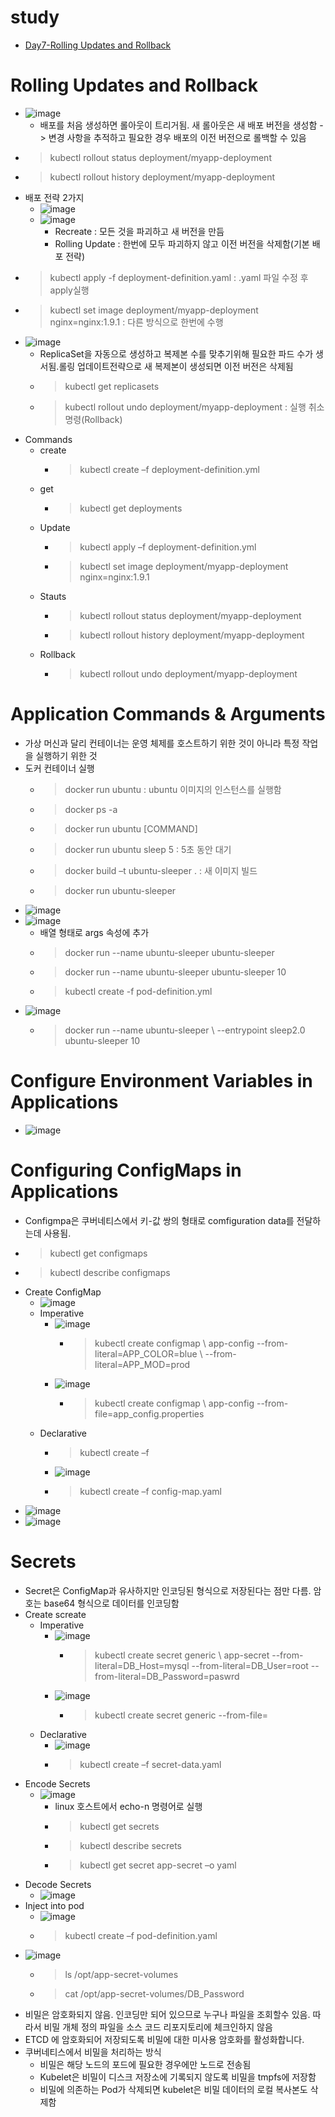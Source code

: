 # study 
- [Day7-Rolling Updates and Rollback](#practice-test---rolling-updates-and-rollback)<br>

# Rolling Updates and Rollback
- ![image](https://user-images.githubusercontent.com/47103479/211197869-a9277a32-22ae-4269-9cbc-78446c94de02.png)
  - 배포를 처음 생성하면 롤아웃이 트리거됨. 새 롤아웃은 새 배포 버전을 생성함 -> 변경 사항을 추적하고 필요한 경우 배포의 이전 버전으로 롤백할 수 있음  
- > kubectl rollout status deployment/myapp-deployment 
- > kubectl rollout history deployment/myapp-deployment
- 배포 전략 2가지 
  - ![image](https://user-images.githubusercontent.com/47103479/211197986-ba5e76f4-1da9-49da-a139-594eb3f7f7c0.png)
  - ![image](https://user-images.githubusercontent.com/47103479/211198114-82d6d1d6-eb74-4f18-8552-2407e65e966d.png)
    - Recreate : 모든 것을 파괴하고 새 버전을 만듬 
    - Rolling Update : 한번에 모두 파괴하지 않고 이전 버전을 삭제함(기본 배포 전략) 
- > kubectl apply -f deployment-definition.yaml : .yaml 파일 수정 후 apply실행
- > kubectl set image deployment/myapp-deployment nginx=nginx:1.9.1 : 다른 방식으로 한번에 수행 
- ![image](https://user-images.githubusercontent.com/47103479/211198195-7f2691a7-7606-4323-b3df-6865b58d6b67.png)
  - ReplicaSet을 자동으로 생성하고 복제본 수를 맞추기위해 필요한 파드 수가 생서됨.롤링 업데이트전략으로 새 복제본이 생성되면 이전 버전은 삭제됨 
  - > kubectl get replicasets
  - > kubectl rollout undo deployment/myapp-deployment : 실행 취소 명령(Rollback) 
- Commands
  - create 
    - > kubectl create –f deployment-definition.yml
  - get
    - > kubectl get deployments
  - Update
    - > kubectl apply –f deployment-definition.yml
    - > kubectl set image deployment/myapp-deployment nginx=nginx:1.9.1
  - Stauts 
    - > kubectl rollout status deployment/myapp-deployment
    - > kubectl rollout history deployment/myapp-deployment
  - Rollback
    - > kubectl rollout undo deployment/myapp-deployment

# Application Commands & Arguments
- 가상 머신과 달리 컨테이너는 운영 체제를 호스트하기 위한 것이 아니라 특정 작업을 실행하기 위한 것 
- 도커 컨테이너 실행
  - > docker run ubuntu : ubuntu 이미지의 인스턴스를 실행함 
  - > docker ps -a 
  - > docker run ubuntu [COMMAND]
  - > docker run ubuntu sleep 5 : 5초 동안 대기
  - > docker build –t ubuntu-sleeper . : 새 이미지 빌드 
  - > docker run ubuntu-sleeper
- ![image](https://user-images.githubusercontent.com/47103479/211307327-5e139115-0608-4cf0-b1e7-67b06d694983.png)
- ![image](https://user-images.githubusercontent.com/47103479/211307790-7ce9cea2-e827-4dcd-92c5-2fff44601c89.png)
  - 배열 형태로 args 속성에 추가 
  - > docker run --name ubuntu-sleeper ubuntu-sleeper
  - > docker run --name ubuntu-sleeper ubuntu-sleeper 10 
  - > kubectl create -f pod-definition.yml
- ![image](https://user-images.githubusercontent.com/47103479/211308170-e9267564-cb88-4ec1-8ad3-64930607fffc.png)
  - > docker run --name ubuntu-sleeper \ --entrypoint sleep2.0 ubuntu-sleeper 10 

# Configure Environment Variables in Applications
- ![image](https://user-images.githubusercontent.com/47103479/211313515-5a15378a-cf0a-4f70-9786-5b0c2c096937.png)

# Configuring ConfigMaps in Applications
- Configmpa은 쿠버네티스에서 키-값 쌍의 형태로 comfiguration data를 전달하는데 사용됨. 
- > kubectl get configmaps
- > kubectl describe configmaps
- Create ConfigMap
  - ![image](https://user-images.githubusercontent.com/47103479/211318380-d84a9b13-45a0-4d54-a1ee-e7d154d8a935.png)
  - Imperative
    - ![image](https://user-images.githubusercontent.com/47103479/211319168-68b4391d-b92d-49db-bb83-9b619d605201.png)
      - > kubectl create configmap \ app-config --from-literal=APP_COLOR=blue \ --from-literal=APP_MOD=prod
    - ![image](https://user-images.githubusercontent.com/47103479/211319198-ed3426c6-e5df-4eef-9d56-2d9cc4bb563e.png)
      - > kubectl create configmap \ app-config --from-file=app_config.properties
  - Declarative
    - > kubectl create –f 
    - ![image](https://user-images.githubusercontent.com/47103479/211319681-fcc18451-5419-44a8-a07a-7eff88d4180a.png)
    - > kubectl create –f config-map.yaml
- ![image](https://user-images.githubusercontent.com/47103479/211320168-d836e524-e328-4077-aa41-1d0e848d019e.png)
- ![image](https://user-images.githubusercontent.com/47103479/211320359-ba833c26-6f29-40a4-96c0-39d9aee0a6e1.png)

# Secrets
- Secret은 ConfigMap과 유사하지만 인코딩된 형식으로 저장된다는 점만 다름. 암호는 base64 형식으로 데이터를 인코딩함 
- Create screate 
  - Imperative
    - ![image](https://user-images.githubusercontent.com/47103479/211326139-a396da76-58d7-4f5b-ace8-ba9cc9f80ccf.png)
      - > kubectl create secret generic \ app-secret --from-literal=DB_Host=mysql --from-literal=DB_User=root --from-literal=DB_Password=paswrd
    - ![image](https://user-images.githubusercontent.com/47103479/211326283-72337d6f-127e-4118-8403-0dc22c3ef91a.png)
      - > kubectl create secret generic <secret-name> --from-file=<path-to-file>
  - Declarative
    - ![image](https://user-images.githubusercontent.com/47103479/211326817-99d0239e-873c-4056-8034-038dfebcdf20.png)
    - > kubectl create –f secret-data.yaml
- Encode Secrets
  - ![image](https://user-images.githubusercontent.com/47103479/211327044-e73d4807-73da-4a6d-a8fd-5919e4d31a21.png)
    - linux 호스트에서 echo-n 명령어로 실행 
    - > kubectl get secrets
    - > kubectl describe secrets
    - > kubectl get secret app-secret –o yaml
- Decode Secrets
  - ![image](https://user-images.githubusercontent.com/47103479/211327208-6c8ebfef-7df2-4429-b8f5-e6490836d0af.png)
- Inject into pod 
  - ![image](https://user-images.githubusercontent.com/47103479/211327523-aff1227a-ef57-4f61-896b-cbad5e8329d4.png)
  - > kubectl create –f pod-definition.yaml
- ![image](https://user-images.githubusercontent.com/47103479/211327581-69f07ca6-3319-4ee8-9e4a-94b2e94c3dab.png)
  - > ls /opt/app-secret-volumes
  - > cat /opt/app-secret-volumes/DB_Password
- 비밀은 암호화되지 않음. 인코딩만 되어 있으므로 누구나 파일을 조회할수 있음. 따라서 비밀 개체 정의 파일을 소스 코드 리포지토리에 체크인하지 않음
- ETCD 에 암호화되어 저장되도록 비밀에 대한 미사용 암호화를 활성화합니다. 
- 쿠버네티스에서 비밀을 처리하는 방식
  - 비밀은 해당 노드의 포드에 필요한 경우에만 노드로 전송됨
  - Kubelet은 비밀이 디스크 저장소에 기록되지 않도록 비밀을 tmpfs에 저장함
  - 비밀에 의존하는 Pod가 삭제되면 kubelet은 비밀 데이터의 로컬 복사본도 삭제함 

